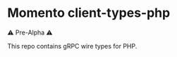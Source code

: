 # Momento client-types-php

:warning: Pre-Alpha :warning:

This repo contains gRPC wire types for PHP.

